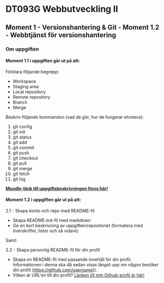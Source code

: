 # DT093G Webbutveckling II
## Moment 1 - Versionshantering & Git - Moment 1.2 - Webbtjänst för versionshantering

### Om uppgiften
#### Moment 1.1 i uppgiften går ut på att:

Förklara följande begrepp:

* Workspace
* Staging area
* Local repository
* Remote repository
* Branch
* Merge

Beskriv följande kommandon (vad de gör, hur de fungerar etcetera):

1. git config
2. git init
3. git status
4. git add
5. git commit
6. git push
7. git checkout
8. git pull
9. git merge
10. git fetch
11. git log

[**Moodle-länk till uppgiftsbeskrivningen finns här!**](https://elearn20.miun.se/moodle/mod/resource/view.php?id=976261)

#### Moment 1.2 i uppgiften går ut på att:

2.1 - Skapa konto och repo med README-fil
* Skapa README.md-fil med markdown
* Ge en kort beskrivning av uppgiften/repositoriet (formatera med överskrifter, listor och så vidare)

Samt:

2.2 - Skapa personlig README-fil för din profil
* Skapa en README-fil med passande innehåll för din profil. Informationen i denna ska då sedan visas längst upp om någon besöker din profil (https://github.com/username)).
* Vilken är URL'en till din profil? [Länken till min Github-profil är här!](https://github.com/bldgr)